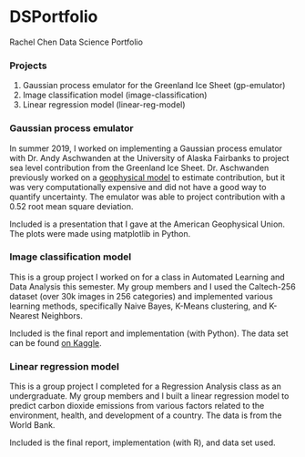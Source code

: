 # DSPortfolio

Rachel Chen Data Science Portfolio

### Projects
1. Gaussian process emulator for the Greenland Ice Sheet (gp-emulator)
2. Image classification model (image-classification)
3. Linear regression model (linear-reg-model)


### Gaussian process emulator
In summer 2019, I worked on implementing a Gaussian process emulator with Dr. Andy Aschwanden at the University of Alaska Fairbanks to project sea level contribution from the Greenland Ice Sheet. Dr. Aschwanden previously worked on a [geophysical model](https://github.com/pism/pism-gris) to estimate contribution, but it was very computationally expensive and did not have a good way to quantify uncertainty. The emulator was able to project contribution with a 0.52 root mean square deviation.

Included is a presentation that I gave at the American Geophysical Union. The plots were made using matplotlib in Python.

### Image classification model
This is a group project I worked on for a class in Automated Learning and Data Analysis this semester. My group members and I used the Caltech-256 dataset (over 30k images in 256 categories) and implemented various learning methods, specifically Naive Bayes, K-Means clustering, and K-Nearest Neighbors.

Included is the final report and implementation (with Python). The data set can be found [on Kaggle](https://www.kaggle.com/jessicali9530/caltech256).

### Linear regression model
This is a group project I completed for a Regression Analysis class as an undergraduate. My group members and I built a linear regression model to predict carbon dioxide emissions from various factors related to the environment, health, and development of a country. The data is from the World Bank.

Included is the final report, implementation (with R), and data set used.